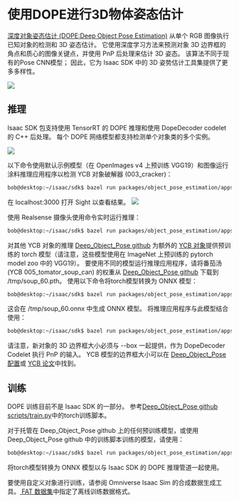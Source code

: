 # 使用DOPE进行3D物体姿态估计

[深度对象姿态估计 (DOPE:Deep Object Pose Estimation)](https://arxiv.org/abs/1809.10790) 从单个 RGB 图像执行已知对象的检测和 3D 姿态估计。 它使用深度学习方法来预测对象 3D 边界框的角点和质心的图像关键点，并使用 PnP 后处理来估计 3D 姿态。 该算法不同于现有的Pose CNN模型； 因此，它为 Isaac SDK 中的 3D 姿势估计工具集提供了更多多样性。

![](https://docs.nvidia.com/isaac/_images/model.png)

## 推理
Isaac SDK 包支持使用 TensorRT 的 DOPE 推理和使用 DopeDecoder codelet 的 C++ 后处理。 每个 DOPE 网络模型都支持检测单个对象类的多个实例。

![](https://docs.nvidia.com/isaac/_images/inference_pipeline.png)


以下命令使用默认示例模型（在 OpenImages v4 上预训练 VGG19）和图像运行涂料推理应用程序以检测 YCB 对象破解器 (003_cracker)：
```bash
bob@desktop:~/isaac/sdk$ bazel run packages/object_pose_estimation/apps/dope:dope_inference
```
在 localhost:3000 打开 Sight 以查看结果。
![](https://docs.nvidia.com/isaac/_images/inference_sample.png)

使用 Realsense 摄像头使用命令实时运行推理：

```bash
bob@desktop:~/isaac/sdk$ bazel run packages/object_pose_estimation/apps/dope:dope_inference -- --mode realsense
```

对其他 YCB 对象的推理
[Deep_Object_Pose github](https://github.com/NVlabs/Deep_Object_Pose) 为额外的 [YCB 对象](https://www.ycbbenchmarks.com/object-models/)提供预训练的 torch 模型（请注意，这些模型使用在 ImageNet 上预训练的 pytorch model zoo 中的 VGG19）。 要使用不同的模型运行推理应用程序，请将番茄汤 (YCB 005_tomator_soup_can) 的权重从 [Deep_Object_Pose github](https://github.com/NVlabs/Deep_Object_Pose) 下载到 /tmp/soup_60.pth。 使用以下命令将torch模型转换为 ONNX 模型：
```bash
bob@desktop:~/isaac/sdk$ bazel run packages/object_pose_estimation/apps/dope:dope_model -- --input /tmp/soup_60.pth

```
这会在 /tmp/soup_60.onnx 中生成 ONNX 模型。 将推理应用程序与此模型结合使用：
```bash
bob@desktop:~/isaac/sdk$ bazel run packages/object_pose_estimation/apps/dope:dope_inference -- --mode realsense --model /tmp/soup_60.onnx --box 0.06766 0.102 0.0677 --label soup

```
请注意，新对象的 3D 边界框大小必须与 --box 一起提供，作为 DopeDecoder Codelet 执行 PnP 的输入。 YCB 模型的边界框大小可以在 [Deep_Object_Pose 配置](https://github.com/NVlabs/Deep_Object_Pose/blob/master/config/config_pose.yaml)或 [YCB 论文](https://ieeexplore.ieee.org/stamp/stamp.jsp?tp=&arnumber=7251504)中找到。

## 训练
DOPE 训练目前不是 Isaac SDK 的一部分。 参考[Deep_Object_Pose github scripts/train.py](https://github.com/NVlabs/Deep_Object_Pose)中的torch训练脚本。

对于托管在 Deep_Object_Pose github 上的任何预训练模型，或使用 Deep_Object_Pose github 中的训练脚本训练的模型，请使用：
```bash
bob@desktop:~/isaac/sdk$ bazel run packages/object_pose_estimation/apps/dope:dope_model -- --input <path to torch model>

```

将torch模型转换为 ONNX 模型以与 Isaac SDK 的 DOPE 推理管道一起使用。

要使用自定义对象进行训练，请参阅 Omniverse Isaac Sim 的合成数据生成工具。[ FAT 数据集](https://research.nvidia.com/sites/default/files/pubs/2018-06_Falling-Things/readme_0.txt)中指定了离线训练数据格式。




































